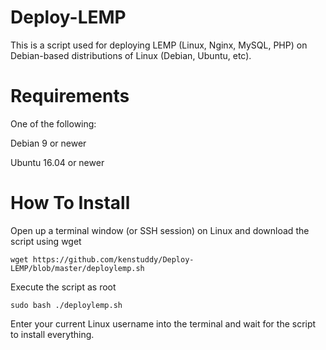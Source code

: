 # Deploy-LEMP
This is a script used for deploying LEMP (Linux, Nginx, MySQL, PHP) on Debian-based distributions of Linux (Debian, Ubuntu, etc). 

# Requirements
One of the following:

Debian 9 or newer

Ubuntu 16.04 or newer

# How To Install
Open up a terminal window (or SSH session) on Linux and download the script using wget

```wget https://github.com/kenstuddy/Deploy-LEMP/blob/master/deploylemp.sh```

Execute the script as root

```sudo bash ./deploylemp.sh```

Enter your current Linux username into the terminal and wait for the script to install everything.
